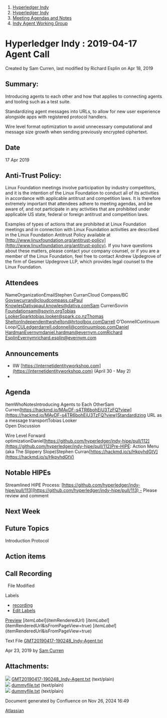 1. [Hyperledger Indy](index.html)
2. [Hyperledger Indy](Hyperledger-Indy_19464194.html)
3. [Meeting Agendas and Notes](Meeting-Agendas-and-Notes_19464715.html)
4. [Indy Agent Working Group](Indy-Agent-Working-Group_19464220.html)

# Hyperledger Indy : 2019-04-17 Agent Call

Created by Sam Curren, last modified by Richard Esplin on Apr 18, 2019

## Summary:

Introducing agents to each other and how that applies to connecting agents and tooling such as a test suite. 

Standardizing agent messages into URLs, to allow for new user experience alongside apps with registered protocol handlers.

Wire level format optimization to avoid unnecessary computational and message size growth when sending previously encrypted ciphertext.

## Date

17 Apr 2019

## Anti-Trust Policy:

Linux Foundation meetings involve participation by industry competitors, and it is the intention of the Linux Foundation to conduct all of its activities in accordance with applicable antitrust and competition laws. It is therefore extremely important that attendees adhere to meeting agendas, and be aware of, and not participate in any activities that are prohibited under applicable US state, federal or foreign antitrust and competition laws.

Examples of types of actions that are prohibited at Linux Foundation meetings and in connection with Linux Foundation activities are described in the Linux Foundation Antitrust Policy available at [http://www.linuxfoundation.org/antitrust-policy](http://www.linuxfoundation.org/antitrust-policy). If you have questions about these matters, please contact your company counsel, or if you are a member of the Linux Foundation, feel free to contact Andrew Updegrove of the firm of Gesmer Updegrove LLP, which provides legal counsel to the Linux Foundation.

## Attendees

NameOrganizationEmailStephen CurranCloud Compass/BC Govswcurran@cloudcompass.caPaul KnowlesDativapaul.knowles@dativa.comSam CurrenSovrin Foundationsam@sovrin.orgTobias LookerSparktobias.looker@spark.co.nzThomas SheltonIndependenttwshelton@hrtoolbox.comDarrell O'DonnellContinuum Loop/CULedgerdarrell.odonnell@continuumloop.comDaniel HardmanEvernymdaniel.hardman@evernym.comRichard EsplinEvernymrichard.esplin@evernym.com

## Announcements

- IIW [https://internetidentityworkshop.com](https://internetidentityworkshop.com) (April 30 - May 2)
- 
  

## Agenda

ItemWhoNotesIntroducing Agents to Each OtherSam Curren[https://hackmd.io/MAvDF-s4TR6bohEiU3TzFQ?view](https://hackmd.io/MAvDF-s4TR6bohEiU3TzFQ?view)Standardizing URL as a message transportTobias Looker  
Open Discussion

Wire Level Forward optimizationDaniel[https://github.com/hyperledger/indy-hipe/pull/112](https://github.com/hyperledger/indy-hipe/pull/112)Pre-HIPE: Action Menu (aka The Slippery Slope)Stephen Curran[https://hackmd.io/s/HkpyhdGtV](https://hackmd.io/s/HkpyhdGtV)

## Notable HIPEs

Streamlined HIPE Process: [https://github.com/hyperledger/indy-hipe/pull/113](https://github.com/hyperledger/indy-hipe/pull/113) - Please review and comment

## Next Week

## Future Topics

Introduction Protocol

## Action items

## Call Recording

  File Modified

Labels

- [recording](/wiki/label/indy/recording)
- [Edit Labels](# "Edit Labels")

[Preview]() [$itemLabel]($itemRenderedUrl) [$itemLabel]($itemRenderedUrl&isFromPageView=true) [$itemLabel]($itemRenderedUrl&isFromPageView=true)

Text File [GMT20190417-190248\_Indy-Agent.txt](attachments/19464243/19464245.txt "Download")

Apr 23, 2019 by [Sam Curren](/wiki/people/557058:1ed5fd92-7e42-4cab-87b1-688e48bc02c2)

## Attachments:

![](images/icons/bullet_blue.gif) [GMT20190417-190248\_Indy-Agent.txt](attachments/19464243/19464245.txt) (text/plain)  
![](images/icons/bullet_blue.gif) [dummyfile.txt](attachments/19464243/19464249.txt) (text/plain)  
![](images/icons/bullet_blue.gif) [dummyfile.txt](attachments/19464243/19464247.txt) (text/plain)

Document generated by Confluence on Nov 26, 2024 16:49

[Atlassian](http://www.atlassian.com/)
